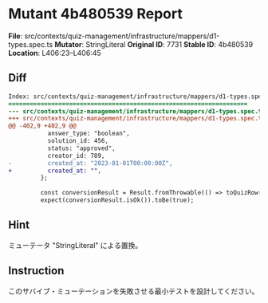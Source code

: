 # Mutant 4b480539 Report

**File**: src/contexts/quiz-management/infrastructure/mappers/d1-types.spec.ts
**Mutator**: StringLiteral
**Original ID**: 7731
**Stable ID**: 4b480539
**Location**: L406:23–L406:45

## Diff

```diff
Index: src/contexts/quiz-management/infrastructure/mappers/d1-types.spec.ts
===================================================================
--- src/contexts/quiz-management/infrastructure/mappers/d1-types.spec.ts	original
+++ src/contexts/quiz-management/infrastructure/mappers/d1-types.spec.ts	mutated #7731
@@ -402,9 +402,9 @@
           answer_type: "boolean",
           solution_id: 456,
           status: "approved",
           creator_id: 789,
-          created_at: "2023-01-01T00:00:00Z",
+          created_at: "",
         };
 
         const conversionResult = Result.fromThrowable(() => toQuizRow(input))();
         expect(conversionResult.isOk()).toBe(true);
```

## Hint

ミューテータ "StringLiteral" による置換。

## Instruction

このサバイブ・ミューテーションを失敗させる最小テストを設計してください。
